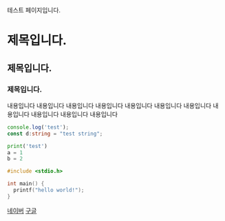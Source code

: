 테스트 페이지입니다.
# 제목입니다.
## 제목입니다.
### 제목입니다.

내용입니다 내용입니다 내용입니다 내용입니다 내용입니다 내용입니다 내용입니다 내용입니다 내용입니다 내용입니다 내용입니다

```ts
console.log('test');
const d:string = "test string";
```

```python
print('test')
a = 1
b = 2
```

```c
#include <stdio.h>

int main() {
  printf("hello world!");
}
```


[네이버](https://www.naver.com)
[구글](https://www.google.com)
